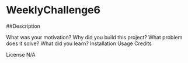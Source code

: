 # WeeklyChallenge6
##Description

What was your motivation?
Why did you build this project?
What problem does it solve?
What did you learn?
Installation
Usage
Credits

License
N/A

